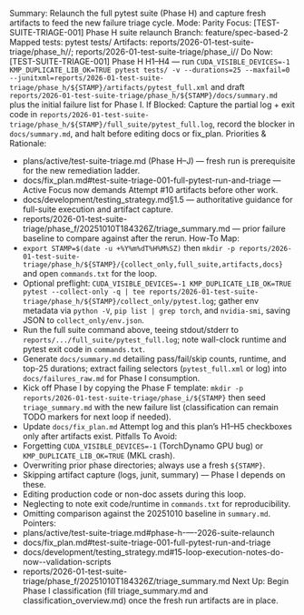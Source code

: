 Summary: Relaunch the full pytest suite (Phase H) and capture fresh artifacts to feed the new failure triage cycle.
Mode: Parity
Focus: [TEST-SUITE-TRIAGE-001] Phase H suite relaunch
Branch: feature/spec-based-2
Mapped tests: pytest tests/
Artifacts: reports/2026-01-test-suite-triage/phase_h/<STAMP>/; reports/2026-01-test-suite-triage/phase_i/<STAMP>/
Do Now: [TEST-SUITE-TRIAGE-001] Phase H H1–H4 — run `CUDA_VISIBLE_DEVICES=-1 KMP_DUPLICATE_LIB_OK=TRUE pytest tests/ -v --durations=25 --maxfail=0 --junitxml=reports/2026-01-test-suite-triage/phase_h/${STAMP}/artifacts/pytest_full.xml` and draft `reports/2026-01-test-suite-triage/phase_h/${STAMP}/docs/summary.md` plus the initial failure list for Phase I.
If Blocked: Capture the partial log + exit code in `reports/2026-01-test-suite-triage/phase_h/${STAMP}/full_suite/pytest_full.log`, record the blocker in `docs/summary.md`, and halt before editing docs or fix_plan.
Priorities & Rationale:
- plans/active/test-suite-triage.md (Phase H–J) — fresh run is prerequisite for the new remediation ladder.
- docs/fix_plan.md#test-suite-triage-001-full-pytest-run-and-triage — Active Focus now demands Attempt #10 artifacts before other work.
- docs/development/testing_strategy.md§1.5 — authoritative guidance for full-suite execution and artifact capture.
- reports/2026-01-test-suite-triage/phase_f/20251010T184326Z/triage_summary.md — prior failure baseline to compare against after the rerun.
How-To Map:
- `export STAMP=$(date -u +%Y%m%dT%H%M%SZ)` then `mkdir -p reports/2026-01-test-suite-triage/phase_h/${STAMP}/{collect_only,full_suite,artifacts,docs}` and open `commands.txt` for the loop.
- Optional preflight: `CUDA_VISIBLE_DEVICES=-1 KMP_DUPLICATE_LIB_OK=TRUE pytest --collect-only -q | tee reports/2026-01-test-suite-triage/phase_h/${STAMP}/collect_only/pytest.log`; gather env metadata via `python -V`, `pip list | grep torch`, and `nvidia-smi`, saving JSON to `collect_only/env.json`.
- Run the full suite command above, teeing stdout/stderr to `reports/.../full_suite/pytest_full.log`; note wall-clock runtime and pytest exit code in `commands.txt`.
- Generate `docs/summary.md` detailing pass/fail/skip counts, runtime, and top-25 durations; extract failing selectors (`pytest_full.xml` or log) into `docs/failures_raw.md` for Phase I consumption.
- Kick off Phase I by copying the Phase F template: `mkdir -p reports/2026-01-test-suite-triage/phase_i/${STAMP}` then seed `triage_summary.md` with the new failure list (classification can remain TODO markers for next loop if needed).
- Update `docs/fix_plan.md` Attempt log and this plan’s H1–H5 checkboxes only after artifacts exist.
Pitfalls To Avoid:
- Forgetting `CUDA_VISIBLE_DEVICES=-1` (TorchDynamo GPU bug) or `KMP_DUPLICATE_LIB_OK=TRUE` (MKL crash).
- Overwriting prior phase directories; always use a fresh `${STAMP}`.
- Skipping artifact capture (logs, junit, summary) — Phase I depends on these.
- Editing production code or non-doc assets during this loop.
- Neglecting to note exit code/runtime in `commands.txt` for reproducibility.
- Omitting comparison against the 20251010 baseline in `summary.md`.
Pointers:
- plans/active/test-suite-triage.md#phase-h-—-2026-suite-relaunch
- docs/fix_plan.md#test-suite-triage-001-full-pytest-run-and-triage
- docs/development/testing_strategy.md#15-loop-execution-notes-do-now--validation-scripts
- reports/2026-01-test-suite-triage/phase_f/20251010T184326Z/triage_summary.md
Next Up: Begin Phase I classification (fill triage_summary.md and classification_overview.md) once the fresh run artifacts are in place.
